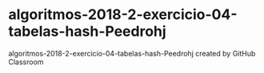 # algoritmos-2018-2-exercicio-04-tabelas-hash-Peedrohj
algoritmos-2018-2-exercicio-04-tabelas-hash-Peedrohj created by GitHub Classroom
